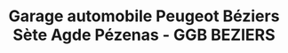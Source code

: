---
title: "Garage automobile Peugeot Béziers Sète Agde Pézenas - GGB BEZIERS"
url: /beziers/garage-automobile-peugeot-beziers-sete-agde-pezenas-ggb-beziers/
shop: voiture
---